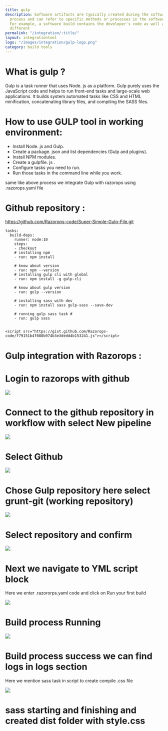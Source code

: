 ```yaml
---
title: gulp
description: Software artifacts are typically created during the software development
  process and can refer to specific methods or processes in the software's development.
  For example, a software build contains the developer's code as well as a range of
  different
permalink: "/integration/:title/"
layout: integrationtool
logo: "/images/integration/gulp-logo.png"
category: build tools
---
```


# What is gulp ?


Gulp is a task runner that uses Node. js as a platform. Gulp purely uses the JavaScript code and helps to run front-end tasks and large-scale web applications. It builds system automated tasks like CSS and HTML minification, concatenating library files, and compiling the SASS files.


# How to use GULP tool in working environment: 
* Install Node. js and Gulp.
* Create a package. json and list dependencies (Gulp and plugins).
* Install NPM modules.
* Create a gulpfile. js .
* Configure tasks you need to run.
* Run those tasks in the command line while you work.

 same like above process we integrate  Gulp  with razorops using .razorops.yaml file 
 
 
# Github repository : 

https://github.com/Razorops-code/Super-Simple-Gulp-File.git


```
tasks:
  build-deps:
    runner: node:10
    steps:
    - checkout
    # installing npm 
    - run: npm install

    # know about version
    - run: npm --version
    # installing gulp cli with global 
    - run: npm install -g gulp-cli

    # know about gulp version 
    - run: gulp --version

    # installing sass with dev 
    - run: npm install sass gulp-sass --save-dev

    # running gulp sass task #
    - run: gulp sass


<script src="https://gist.github.com/Razorops-code/f79151b4f088b974b3e3dedd4b153241.js"></script>
```


# Gulp integration with Razorops :
# Login to razorops with github 
 
 ![](/images/integration/gulp/razorops-dashboard.png)
 
# Connect to the github repository in workflow with select New pipeline 
 
 ![](/images/integration/gulp/razorops-create-new-pipeline.png)
 
 
# Select Github 
 
 ![](/images/integration/gulp/razorops-add-github.png)
 
 
# Chose Gulp repository here select grunt-git (working repository) 
 
 ![](/images/integration/gulp/razorops-gulp-pipeline.png)
 
# Select repository and confirm 
 
 ![](/images/integration/gulp/razorops-select-repository.png)
 
 
# Next we navigate to YML script block 

Here we enter .razororps.yaml code and click on Run your first build 


![](/images/integration/gulp/razorops-configure-repository.png)


# Build process Running 

![](/images/integration/gulp/razorops-build-process-running.png)


# Build process success we can find logs in logs section

Here we mention sass task in script to create compile .css file 


![](/images/integration/gulp/razorops-build-dependencies.png)


# sass  starting and finishing and created dist folder with style.css 

![]()
